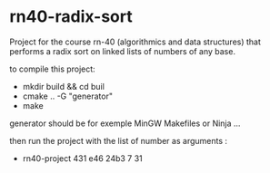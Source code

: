 # rn40-radix-sort
Project for the course rn-40 (algorithmics and data structures) that performs a radix sort on linked lists of numbers of any base.

to compile this project: 
 - mkdir build && cd buil
 - cmake .. -G "generator"
 - make 

generator should be for exemple MinGW Makefiles or Ninja ...

then run the project with the list of number as arguments :
 - rn40-project 431 e46 24b3 7 31
  
 
